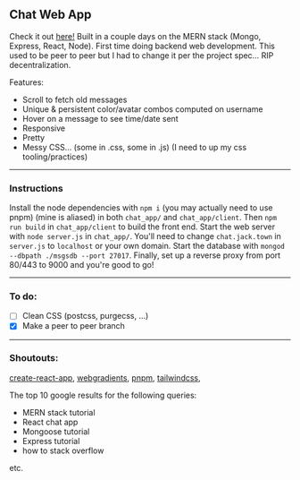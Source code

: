 ## Chat Web App

Check it out [here!](chat.jack.town) Built in a couple days on the MERN stack (Mongo, Express, React, Node). First time doing backend web development. This used to be peer to peer but I had to change it per the project spec… RIP decentralization.

Features:
- Scroll to fetch old messages
- Unique & persistent color/avatar combos computed on username
- Hover on a message to see time/date sent
- Responsive
- Pretty
- Messy CSS... (some in .css, some in .js) (I need to up my css tooling/practices)

---

### Instructions

Install the node dependencies with `npm i` (you may actually need to use pnpm) (mine is aliased) in both `chat_app/` and `chat_app/client`. Then `npm run build` in `chat_app/client` to build the front end. Start the web server with `node server.js` in `chat_app/`. You'll need to change `chat.jack.town` in `server.js` to `localhost` or your own domain. Start the database with `mongod --dbpath ./msgsdb --port 27017`. Finally, set up a reverse proxy from port 80/443 to 9000 and you're good to go!

---

### To do:

- [ ] Clean CSS (postcss, purgecss, ...)
- [x] Make a peer to peer branch

---

### Shoutouts:

[create-react-app](<https://facebook.github.io/create-react-app/>), 
[webgradients](https://webgradients.com), 
[pnpm](https://pnpm.js.org/), 
[tailwindcss](http://tailwindcss.com), 

The top 10 google results for the following queries:
- MERN stack tutorial
- React chat app
- Mongoose tutorial
- Express tutorial
- how to <thing> stack overflow

etc.
